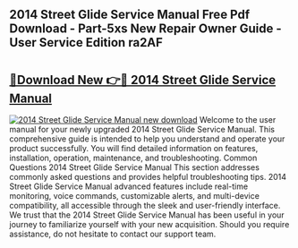 ## 2014 Street Glide Service Manual Free Pdf Download - Part-5xs New Repair Owner Guide - User Service Edition ra2AF

# <h2><a href="http://bc27662.oget.top/?id=2014+Street+Glide+Service+Manual">🔗Download New 👉🔴 2014 Street Glide Service Manual</a></h2>

[![2014 Street Glide Service Manual new download](https://i.imgur.com/5g1atiW.png)](http://bc27662.oget.top/?id=2014+Street+Glide+Service+Manual)
Welcome to the user manual for your newly upgraded 2014 Street Glide Service Manual. This comprehensive guide is intended to help you understand and operate your product successfully. You will find detailed information on features, installation, operation, maintenance, and troubleshooting. Common Questions 2014 Street Glide Service Manual This section addresses commonly asked questions and provides helpful troubleshooting tips. 2014 Street Glide Service Manual advanced features include real-time monitoring, voice commands, customizable alerts, and multi-device compatibility, all accessible through the sleek and user-friendly interface. We trust that the 2014 Street Glide Service Manual has been useful in your journey to familiarize yourself with your new acquisition. Should you require assistance, do not hesitate to contact our support team.

